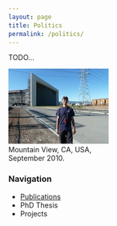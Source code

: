 ```yaml
---
layout: page
title: Politics
permalink: /politics/
---
```


<div class="page-col-wrapper">
  <div class="page-col page-col-1">
    <p>TODO...</p>
  </div>
  <div class="page-col page-col-2">
    <p><img src="/images/nasa-ames.jpg" alt="Mountain View, CA, USA,
    September 2010." width="200" height="150" /><br />
    Mountain View, CA, USA,<br />
    September 2010.</p>
    <h3>Navigation</h3>
    <ul class="navigation">
      <li><a href="/research/publications/">Publications</a></li>
      <li>PhD Thesis</li>
      <li>Projects</li>
    </ul>
  </div>
</div>
